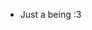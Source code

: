 - Just a being :3

<!---
Batty-Hits/Batty-Hits is a ✨ special ✨ repository because its `README.md` (this file) appears on your GitHub profile.
You can click the Preview link to take a look at your changes.
--->
